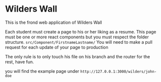 # Wilders Wall
This is the frond web application of Wilders Wall

Each student must create a page to his or her liking as a resume. This page must be one or more react components but you must respect the folder structure.
`src/Component/FirstnameLastname/`
You will need to make a pull request for each update of your page to production

The only rule is to only touch his file on his branch and the router for the rest, have fun.

you will find the example page under
`http://127.0.0.1:3000/wilders/john-doe`